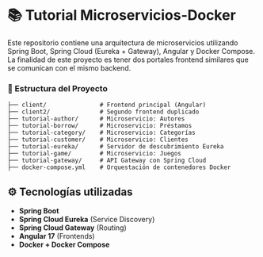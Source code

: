 # 📚 Tutorial Microservicios-Docker 

Este repositorio contiene una arquitectura de microservicios utilizando Spring Boot, Spring Cloud (Eureka + Gateway), Angular y Docker Compose. 
La finalidad de este proyecto es tener dos portales frontend similares que se comunican con el mismo backend.


### 🧱 Estructura del Proyecto

```
├── client/               # Frontend principal (Angular)
├── client2/              # Segundo frontend duplicado
├── tutorial-author/      # Microservicio: Autores
├── tutorial-borrow/      # Microservicio: Préstamos
├── tutorial-category/    # Microservicio: Categorías
├── tutorial-customer/    # Microservicio: Clientes
├── tutorial-eureka/      # Servidor de descubrimiento Eureka
├── tutorial-game/        # Microservicio: Juegos
├── tutorial-gateway/     # API Gateway con Spring Cloud
├── docker-compose.yml    # Orquestación de contenedores Docker
```

## ⚙️ Tecnologías utilizadas

- **Spring Boot**
- **Spring Cloud Eureka** (Service Discovery)
- **Spring Cloud Gateway** (Routing)
- **Angular 17** (Frontends)
- **Docker + Docker Compose**
